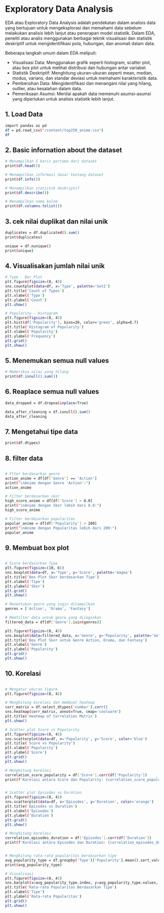 # Exploratory Data Analysis
EDA atau Exploratory Data Analysis adalah pendekatan dalam analisis data yang bertujuan untuk mengeksplorasi dan memahami data sebelum melakukan analisis lebih lanjut atau penerapan model statistik. Dalam EDA, peneliti atau analis menggunakan berbagai teknik visualisasi dan statistik deskriptif untuk mengidentifikasi pola, hubungan, dan anomali dalam data.

Beberapa langkah umum dalam EDA meliputi:

* Visualisasi Data: Menggunakan grafik seperti histogram, scatter plot, atau box plot untuk melihat distribusi dan hubungan antar variabel.
* Statistik Deskriptif: Menghitung ukuran-ukuran seperti mean, median, modus, varians, dan standar deviasi untuk memahami karakteristik data.
* Pembersihan Data: Mengidentifikasi dan menangani nilai yang hilang, outlier, atau kesalahan dalam data.
* Pemeriksaan Asumsi: Menilai apakah data memenuhi asumsi-asumsi yang diperlukan untuk analisis statistik lebih lanjut.

## 1. Load Data
```sh
import pandas as pd
df = pd.read_csv("/content/top250_anime.csv")
df
```

## 2. Basic infornation about the dataset
```sh
# Menampilkan 5 baris pertama dari dataset
print(df.head())

# Menampilkan informasi dasar tentang dataset
print(df.info())

# Menampilkan statistik deskriptif
print(df.describe())

# Menampilkan nama kolom
print(df.columns.tolist())
```

## 3. cek nilai duplikat dan nilai unik
```sh
duplicates = df.duplicated().sum()
print(duplicates)

unique = df.nunique()
print(unique)
```

## 4. Visualisakan jumlah nilai unik
```sh
# Type - Bar Plot
plt.figure(figsize=(8, 4))
sns.countplot(data=df, x='Type', palette='Set2')
plt.title('Count of Types')
plt.xlabel('Type')
plt.ylabel('Count')
plt.show()

# Popularity - Histogram
plt.figure(figsize=(8, 4))
plt.hist(df['Popularity'], bins=20, color='green', alpha=0.7)
plt.title('Histogram of Popularity')
plt.xlabel('Popularity')
plt.ylabel('Frequency')
plt.grid()
plt.show()
```

## 5. Menemukan semua null values
```sh
# Memeriksa nilai yang hilang
print(df.isnull().sum())
```

## 6. Reaplace semua null values
```sh
data_dropped = df.dropna(inplace=True)

data_after_cleaning = df.isnull().sum()
data_after_cleaning
```

## 7. Mengetahui tipe data
```sh
print(df.dtypes)
```

## 8. filter data
```sh

# Flter berdasarkan genre
action_anime = df[df['Genre'] == 'Action']
print("\nAnime dengan Genre 'Action':")
action_anime

# Filter berdasarkan skor
high_score_anime = df[df['Score'] > 8.0]
print("\nAnime dengan Skor lebih dari 8.0:")
high_score_anime

# Filter berdasarkan popularitas
popular_anime = df[df['Popularity'] > 200]
print("\nAnime dengan Popularitas lebih dari 200:")
popular_anime
```

## 9. Membuat box plot
```sh

# Score berdasarkan Type
plt.figure(figsize=(10, 6))
sns.boxplot(data=df, x='Type', y='Score', palette='magma')
plt.title('Box Plot Skor berdasarkan Tipe')
plt.xlabel('Tipe')
plt.ylabel('Skor')
plt.grid()
plt.show()

# Menentukan genre yang ingin ditampilkan
genres = ['Action', 'Drama', 'Fantasy']

# Memfilter data untuk genre yang diinginkan
filtered_data = df[df['Genre'].isin(genres)]

plt.figure(figsize=(8, 4))
sns.boxplot(data=filtered_data, x='Genre', y='Popularity', palette='Set2')
plt.title('Box Plot Skor untuk Genre Action, Drama, dan Fantasy')
plt.xlabel('Genre')
plt.ylabel('Popularity')
plt.grid()
plt.show()
```

## 10. Korelasi
```sh

# Mengatur ukuran figure
plt.figure(figsize=(8, 4))

# Menghitung korelasi dan membuat heatmap
corr_matrix = df.select_dtypes('number').corr()
sns.heatmap(corr_matrix, annot=True, cmap='coolwarm')
plt.title('Heatmap of Correlation Matrix')
plt.show()
```

```sh
# Scatter plot Score vs Popularity
plt.figure(figsize=(8, 4))
sns.scatterplot(data=df, x='Popularity', y='Score', color='blue')
plt.title('Score vs Popularity')
plt.xlabel('Popularity')
plt.ylabel('Score')
plt.grid()
plt.show()

# Menghitung korelasi
correlation_score_popularity = df['Score'].corr(df['Popularity'])
print(f'Korelasi antara Score dan Popularity: {correlation_score_popularity}')
```

```sh

# Scatter plot Episodes vs Duration
plt.figure(figsize=(8, 4))
sns.scatterplot(data=df, x='Episodes', y='Duration', color='orange')
plt.title('Episodes vs Duration')
plt.xlabel('Episodes')
plt.ylabel('Duration')
plt.grid()
plt.show()

# Menghitung korelasi
correlation_episodes_duration = df['Episodes'].corr(df['Duration'])
print(f'Korelasi antara Episodes dan Duration: {correlation_episodes_duration}')
```

```sh

# Menghitung rata-rata popularitas berdasarkan tipe
avg_popularity_type = df.groupby('Type')['Popularity'].mean().sort_values(ascending=False)
print(avg_popularity_type)

# Visualisasi
plt.figure(figsize=(8, 4))
sns.barplot(x=avg_popularity_type.index, y=avg_popularity_type.values, palette='Set2')
plt.title('Rata-rata Popularitas Berdasarkan Tipe')
plt.xlabel('Tipe')
plt.ylabel('Rata-rata Popularitas')
plt.grid()
plt.show()
```
